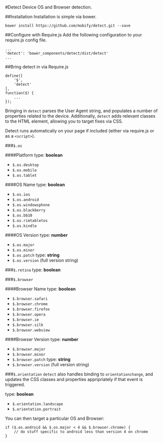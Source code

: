#Detect
Device OS and Browser detection.

##Installation
Installation is simple via bower.

```
bower install https://github.com/mobify/detect.git --save
```
##Configure with Require.js
Add the following configuration to your require.js config file.

```
...
'detect': 'bower_components/detect/dist/detect'
...
```
##Bring detect in via Require.js

```
define([ 
	'$', 
	'detect'
], 
function($) {
	...
});
```

Bringing in `detect` parses the User Agent string, and populates a number of properties related to the device. Additionally, `detect` adds relevant classes to the HTML element, allowing you to target fixes via CSS.

Detect runs automatically on your page if included (either via require.js or as a `<script>`).

###`$.os`

####Platform
type: **boolean**
- `$.os.desktop`
- `$.os.mobile`
- `$.os.tablet`

####OS Name
type: **boolean**
- `$.os.ios`
- `$.os.android`
- `$.os.windowsphone`
- `$.os.blackberry`
- `$.os.bb10`
- `$.os.rimtabletos`
- `$.os.kindle`

####OS Version
type: **number**
- `$.os.major`
- `$.os.minor`
- `$.os.patch`
type: **string**
- `$.os.version` (full version string)

###`$.retina`
type: **boolean**

###`$.browser`

####Browser Name
type: **boolean**
- `$.browser.safari`
- `$.browser.chrome`
- `$.browser.firefox`
- `$.browser.opera`
- `$.browser.ie`
- `$.browser.silk`
- `$.browser.webview`

####Browser Version
type: **number**
- `$.browser.major`
- `$.browser.minor`
- `$.browser.patch`
type: **string**
- `$.browser.version` (full version string)

###`$.orientation`
`detect` also handles binding to `orientationchange`, and updates the CSS classes and properties 
appripriately if that event is triggered.

type: **boolean**
- `$.orientation.landscape`
- `$.orientation.portrait`

You can then target a particular OS and Browser:

```
if ($.os.android && $.os.major < 4 && $.browser.chrome) {
	// do stuff specific to android less than version 4 on chrome
}
```

